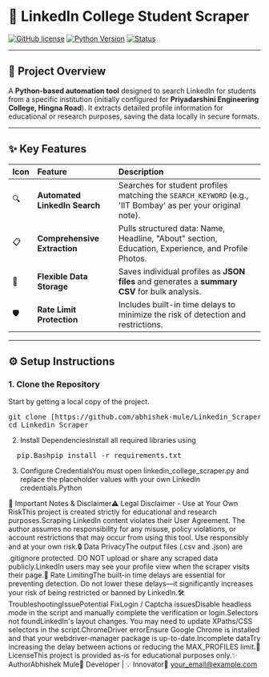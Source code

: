 # 🚀 LinkedIn College Student Scraper

[![GitHub license](https://img.shields.io/badge/License-Educational-blue.svg)](LICENSE)
[![Python Version](https://img.shields.io/badge/Python-3.x-informational.svg)](https://www.python.org/)
[![Status](https://img.shields.io/badge/Status-Working-brightgreen.svg)]()

---

## 🎯 Project Overview

A **Python-based automation tool** designed to search LinkedIn for students from a specific institution (initially configured for **Priyadarshini Engineering College, Hingna Road**). It extracts detailed profile information for educational or research purposes, saving the data locally in secure formats.

---

## ✨ Key Features

| Icon | Feature | Description |
| :--- | :--- | :--- |
| 🔍 | **Automated LinkedIn Search** | Searches for student profiles matching the `SEARCH_KEYWORD` (e.g., 'IIT Bombay' as per your original note). |
| 📋 | **Comprehensive Extraction** | Pulls structured data: Name, Headline, "About" section, Education, Experience, and Profile Photos. |
| 💾 | **Flexible Data Storage** | Saves individual profiles as **JSON files** and generates a **summary CSV** for bulk analysis. |
| 🛡️ | **Rate Limit Protection** | Includes built-in time delays to minimize the risk of detection and restrictions. |

---

## ⚙️ Setup Instructions

### 1. Clone the Repository
Start by getting a local copy of the project.


<pre>
git clone [https://github.com/abhishek-mule/Linkedin_Scraper.git](https://github.com/abhishek-mule/Linkedin_Scraper.git)
cd Linkedin_Scraper
</pre>

2. Install DependenciesInstall all required libraries using 
<pre>
  pip.Bashpip install -r requirements.txt
</pre>


3. Configure CredentialsYou must open linkedin_college_scraper.py and replace the placeholder values with your own LinkedIn credentials.Python




🛑 Important Notes & Disclaimer⚠️ Legal Disclaimer - Use at Your Own RiskThis project is created strictly for educational and research purposes.Scraping LinkedIn content violates their User Agreement. The author assumes no responsibility for any misuse, policy violations, or account restrictions that may occur from using this tool. Use responsibly and at your own risk.🔒 Data PrivacyThe output files (.csv and .json) are .gitignore protected. DO NOT upload or share any scraped data publicly.LinkedIn users may see your profile view when the scraper visits their page.🐢 Rate LimitingThe built-in time delays are essential for preventing detection. Do not lower these delays—it significantly increases your risk of being restricted or banned by LinkedIn.🛠 TroubleshootingIssuePotential FixLogin / Captcha issuesDisable headless mode in the script and manually complete the verification or login.Selectors not foundLinkedIn's layout changes. You may need to update XPaths/CSS selectors in the script.ChromeDriver errorEnsure Google Chrome is installed and that your webdriver-manager package is up-to-date.Incomplete dataTry increasing the delay between actions or reducing the MAX_PROFILES limit.🧾 LicenseThis project is provided as-is for educational purposes only.✨ AuthorAbhishek Mule💼 Developer | 💡 Innovator📧 your_email@example.com
